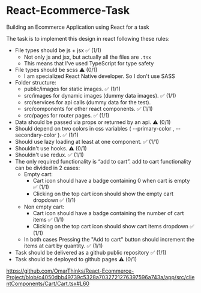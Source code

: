 # React-Ecommerce-Task

Building an Ecommerce Application using React for a task

The task is to implement this design in react following these rules:

- File types should be js + jsx ✅ (1/1)
  - Not only js and jsx, but actually all the files are `.tsx`
  - This means that I've used TypeScript for type safety
- File types should be scss ⚠️ (0/1)
  - I am specialized React Native developer. So I don't use SASS
- Folder structure:
  - public/images for static images. ✅ (1/1)
  - src/images for dynamic images (dummy data images). ✅ (1/1)
  - src/services for api calls (dummy data for the test).
  - src/components for other react components. ✅ (1/1)
  - src/pages for router pages. ✅ (1/1)
- Data should be passed via props or returned by an api. ⚠️ (0/1)
- Should depend on two colors in css variables ( --primary-color , --secondary-color ). ✅ (1/1)
- Should use lazy loading at least at one component. ✅ (1/1)
- Shouldn't use hooks. ⚠️ (0/1)
- Shouldn't use redux. ✅ (1/1)
- The only required functionality is “add to cart”. add to cart functionality can be divided in 2 cases:
  - Empty cart:
    - Cart icon should have a badge containing 0 when cart is empty ✅ (1/1)
    - Clicking on the top cart icon should show the empty cart dropdown ✅ (1/1)
  - Non empty cart:
    - Cart icon should have a badge containing the number of cart items ✅ (1/1)
    - Clicking on the top cart icon should show cart items dropdown ✅ (1/1)
  - In both cases Pressing the "Add to cart" button should increment the items at cart by quantity. ✅ (1/1)
- Task should be delivered as a github public repository ✅ (1/1)
- Task should be deployed to github pages ⚠️ (0/1)

https://github.com/OmarThinks/React-Ecommerce-Project/blob/c4050dbb49739c5328a7032721276397596a743a/app/src/clientComponents/Cart/Cart.tsx#L60
